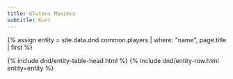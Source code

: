 ```yaml
---
title: Gluteus Maximus
subtitle: Kurt
---
```


{% assign entity = site.data.dnd.common.players | where: "name", page.title | first %}
<table>
  {% include dnd/entity-table-head.html %}
  {% include dnd/entity-row.html entity=entity %}
</table>

